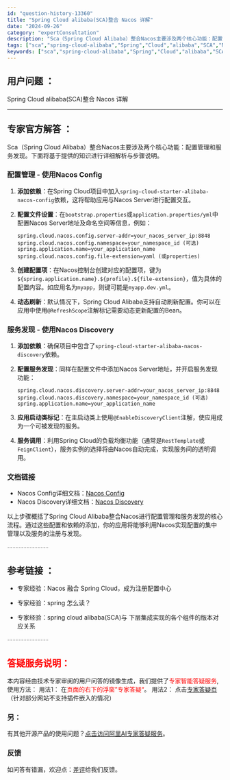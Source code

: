 ```yaml
---
id: "question-history-13360"
title: "Spring Cloud alibaba(SCA)整合 Nacos 详解"
date: "2024-09-26"
category: "expertConsultation"
description: "Sca（Spring Cloud Alibaba）整合Nacos主要涉及两个核心功能：配置管理和服务发现。下面将基于提供的知识进行详细解析与步骤说明。### 配置管理 - 使用Nacos Config1. **添加依赖**：在Spring Cloud项目中加入`spring-cloud-starte"
tags: ["sca","spring-cloud-alibaba","Spring","Cloud","alibaba","SCA","Nacos"]
keywords: ["sca","spring-cloud-alibaba","Spring","Cloud","alibaba","SCA","Nacos"]
---
```


## 用户问题 ： 
 Spring Cloud alibaba(SCA)整合 Nacos 详解  

---------------
## 专家官方解答 ：

Sca（Spring Cloud Alibaba）整合Nacos主要涉及两个核心功能：配置管理和服务发现。下面将基于提供的知识进行详细解析与步骤说明。

### 配置管理 - 使用Nacos Config

1. **添加依赖**：在Spring Cloud项目中加入`spring-cloud-starter-alibaba-nacos-config`依赖，这将帮助应用与Nacos Server进行配置交互。
   
2. **配置文件设置**：在`bootstrap.properties`或`application.properties/yml`中配置Nacos Server地址及命名空间等信息，例如：
   ```properties
   spring.cloud.nacos.config.server-addr=your_nacos_server_ip:8848
   spring.cloud.nacos.config.namespace=your_namespace_id (可选)
   spring.application.name=your_application_name
   spring.cloud.nacos.config.file-extension=yaml (或properties)
   ```
   
3. **创建配置项**：在Nacos控制台创建对应的配置项，键为`${spring.application.name}.${profile}.${file-extension}`，值为具体的配置内容。如应用名为`myapp`，则键可能是`myapp.dev.yml`。

4. **动态刷新**：默认情况下，Spring Cloud Alibaba支持自动刷新配置。你可以在应用中使用`@RefreshScope`注解标记需要动态更新配置的Bean。

### 服务发现 - 使用Nacos Discovery

1. **添加依赖**：确保项目中包含了`spring-cloud-starter-alibaba-nacos-discovery`依赖。

2. **配置服务发现**：同样在配置文件中添加Nacos Server地址，并开启服务发现功能：
   ```properties
   spring.cloud.nacos.discovery.server-addr=your_nacos_server_ip:8848
   spring.cloud.nacos.discovery.namespace=your_namespace_id (可选)
   spring.application.name=your_application_name
   ```
   
3. **应用启动类标记**：在主启动类上使用`@EnableDiscoveryClient`注解，使应用成为一个可被发现的服务。

4. **服务调用**：利用Spring Cloud的负载均衡功能（通常是`RestTemplate`或`FeignClient`），服务实例的选择将由Nacos自动完成，实现服务间的透明调用。

### 文档链接

- Nacos Config详细文档：[Nacos Config](https://github.com/spring-cloud-incubator/spring-cloud-alibaba/wiki/Nacos-config)
- Nacos Discovery详细文档：[Nacos Discovery](https://github.com/spring-cloud-incubator/spring-cloud-alibaba/wiki/Nacos-discovery)

以上步骤概括了Spring Cloud Alibaba整合Nacos进行配置管理和服务发现的核心流程。通过这些配置和依赖的添加，你的应用将能够利用Nacos实现配置的集中管理以及服务的注册与发现。


<font color="#949494">---------------</font> 


## 参考链接 ：

* 专家经验：Nacos 融合 Spring Cloud，成为注册配置中心 
 
 * 专家经验：spring 怎么读？ 
 
 * 专家经验：spring cloud alibaba(SCA)与 下层集成实现的各个组件的版本对应关系 


 <font color="#949494">---------------</font> 
 


## <font color="#FF0000">答疑服务说明：</font> 

本内容经由技术专家审阅的用户问答的镜像生成，我们提供了<font color="#FF0000">专家智能答疑服务</font>,使用方法：
用法1： 在<font color="#FF0000">页面的右下的浮窗”专家答疑“</font>。
用法2： 点击[专家答疑页](https://answer.opensource.alibaba.com/docs/intro)（针对部分网站不支持插件嵌入的情况）
### 另：


有其他开源产品的使用问题？[点击访问阿里AI专家答疑服务](https://answer.opensource.alibaba.com/docs/intro)。
### 反馈
如问答有错漏，欢迎点：[差评](https://ai.nacos.io/user/feedbackByEnhancerGradePOJOID?enhancerGradePOJOId=13363)给我们反馈。
